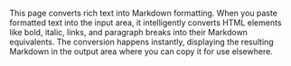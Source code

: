 This page converts rich text into Markdown formatting. When you paste formatted text into the input area, it intelligently converts HTML elements like bold, italic, links, and paragraph breaks into their Markdown equivalents. The conversion happens instantly, displaying the resulting Markdown in the output area where you can copy it for use elsewhere.

<!-- Generated from commit: 4698b5289ece284b464e0c4c98128a7ddc7991d2 -->